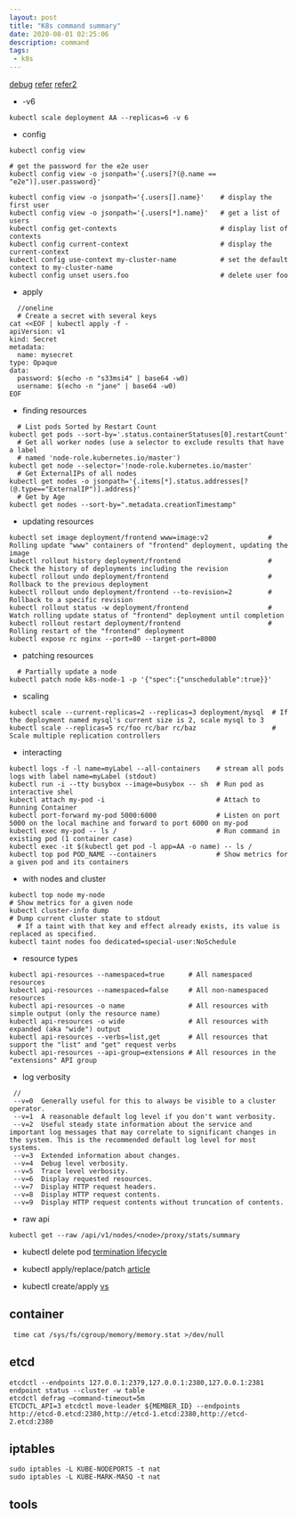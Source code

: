 ```yaml
---
layout: post
title: "K8s command summary"
date: 2020-08-01 02:25:06
description: command
tags:
 - k8s
---
```

[debug](https://thenewstack.io/living-with-kubernetes-12-commands-to-debug-your-workloads/)
[refer](https://kubernetes.io/docs/reference/kubectl/cheatsheet/)
[refer2](https://gist.github.com/asaphe/e7f1b341a6eb1cb9eee53353c6bbceb1)

- -v6
```
kubectl scale deployment AA --replicas=6 -v 6
```
- config

```
kubectl config view

# get the password for the e2e user
kubectl config view -o jsonpath='{.users[?(@.name == "e2e")].user.password}'

kubectl config view -o jsonpath='{.users[].name}'    # display the first user
kubectl config view -o jsonpath='{.users[*].name}'   # get a list of users
kubectl config get-contexts                          # display list of contexts 
kubectl config current-context                       # display the current-context
kubectl config use-context my-cluster-name           # set the default context to my-cluster-name
kubectl config unset users.foo                       # delete user foo
```

- apply
```
  //oneline
  # Create a secret with several keys
cat <<EOF | kubectl apply -f -
apiVersion: v1
kind: Secret
metadata:
  name: mysecret
type: Opaque
data:
  password: $(echo -n "s33msi4" | base64 -w0)
  username: $(echo -n "jane" | base64 -w0)
EOF
```

- finding resources
```
  # List pods Sorted by Restart Count
kubectl get pods --sort-by='.status.containerStatuses[0].restartCount'
  # Get all worker nodes (use a selector to exclude results that have a label
  # named 'node-role.kubernetes.io/master')
kubectl get node --selector='!node-role.kubernetes.io/master'
  # Get ExternalIPs of all nodes
kubectl get nodes -o jsonpath='{.items[*].status.addresses[?(@.type=="ExternalIP")].address}'
  # Get by Age
kubectl get nodes --sort-by=".metadata.creationTimestamp"
```
- updating resources
```
kubectl set image deployment/frontend www=image:v2               # Rolling update "www" containers of "frontend" deployment, updating the image
kubectl rollout history deployment/frontend                      # Check the history of deployments including the revision 
kubectl rollout undo deployment/frontend                         # Rollback to the previous deployment
kubectl rollout undo deployment/frontend --to-revision=2         # Rollback to a specific revision
kubectl rollout status -w deployment/frontend                    # Watch rolling update status of "frontend" deployment until completion
kubectl rollout restart deployment/frontend                      # Rolling restart of the "frontend" deployment
kubectl expose rc nginx --port=80 --target-port=8000
```

- patching resources
```
  # Partially update a node
kubectl patch node k8s-node-1 -p '{"spec":{"unschedulable":true}}'
```

- scaling
```
kubectl scale --current-replicas=2 --replicas=3 deployment/mysql  # If the deployment named mysql's current size is 2, scale mysql to 3
kubectl scale --replicas=5 rc/foo rc/bar rc/baz                   # Scale multiple replication controllers
```

- interacting 
```
kubectl logs -f -l name=myLabel --all-containers    # stream all pods logs with label name=myLabel (stdout)
kubectl run -i --tty busybox --image=busybox -- sh  # Run pod as interactive shel
kubectl attach my-pod -i                            # Attach to Running Container
kubectl port-forward my-pod 5000:6000               # Listen on port 5000 on the local machine and forward to port 6000 on my-pod
kubectl exec my-pod -- ls /                         # Run command in existing pod (1 container case)
kubectl exec -it $(kubectl get pod -l app=AA -o name) -- ls /
kubectl top pod POD_NAME --containers               # Show metrics for a given pod and its containers
```

- with nodes and cluster
```
kubectl top node my-node                                              # Show metrics for a given node
kubectl cluster-info dump                                             # Dump current cluster state to stdout
  # If a taint with that key and effect already exists, its value is replaced as specified.
kubectl taint nodes foo dedicated=special-user:NoSchedule
```

- resource types
```
kubectl api-resources --namespaced=true      # All namespaced resources
kubectl api-resources --namespaced=false     # All non-namespaced resources
kubectl api-resources -o name                # All resources with simple output (only the resource name)
kubectl api-resources -o wide                # All resources with expanded (aka "wide") output
kubectl api-resources --verbs=list,get       # All resources that support the "list" and "get" request verbs
kubectl api-resources --api-group=extensions # All resources in the "extensions" API group
```

- log verbosity
```
 //
 --v=0	Generally useful for this to always be visible to a cluster operator.
 --v=1	A reasonable default log level if you don't want verbosity.
 --v=2	Useful steady state information about the service and important log messages that may correlate to significant changes in the system. This is the recommended default log level for most systems.
 --v=3	Extended information about changes.
 --v=4	Debug level verbosity.
 --v=5	Trace level verbosity.
 --v=6	Display requested resources.
 --v=7	Display HTTP request headers.
 --v=8	Display HTTP request contents.
 --v=9	Display HTTP request contents without truncation of contents.
```
- raw api
```
kubectl get --raw /api/v1/nodes/<node>/proxy/stats/summary
```

- kubectl delete pod
[termination lifecycle](https://cloud.google.com/blog/products/gcp/kubernetes-best-practices-terminating-with-grace)

- kubectl apply/replace/patch
[article](https://blog.atomist.com/kubernetes-apply-replace-patch/)

- kubectl create/apply
[vs](https://stackoverflow.com/questions/47369351/kubectl-apply-vs-kubectl-create)


## container
```
 time cat /sys/fs/cgroup/memory/memory.stat >/dev/null
```

## etcd

```
etcdctl --endpoints 127.0.0.1:2379,127.0.0.1:2380,127.0.0.1:2381 endpoint status --cluster -w table
etcdctl defrag —command-timeout=5m
ETCDCTL_API=3 etcdctl move-leader ${MEMBER_ID} --endpoints http://etcd-0.etcd:2380,http://etcd-1.etcd:2380,http://etcd-2.etcd:2380
```
## iptables
```
sudo iptables -L KUBE-NODEPORTS -t nat
sudo iptables -L KUBE-MARK-MASQ -t nat
```

## tools
